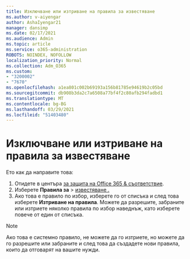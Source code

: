 ```yaml
---
title: Изключване или изтриване на правила за известяване
ms.author: v-aiyengar
author: AshaIyengar21
manager: dansimp
ms.date: 02/17/2021
ms.audience: Admin
ms.topic: article
ms.service: o365-administration
ROBOTS: NOINDEX, NOFOLLOW
localization_priority: Normal
ms.collection: Adm_O365
ms.custom:
- "3200002"
- "7670"
ms.openlocfilehash: a1ea801c002b69193a156b81785e94619b2c05bd
ms.sourcegitcommit: db908b3da2c7a6508a77bf4f2c80afb294fadbd1
ms.translationtype: MT
ms.contentlocale: bg-BG
ms.lasthandoff: 03/29/2021
ms.locfileid: "51403480"
---
```

# <a name="turn-off-or-delete-alert-policies"></a>Изключване или изтриване на правила за известяване

Ето как да направите това:

1. Отидете в центъра [за защита на Office 365 & съответствие](https://go.microsoft.com/fwlink/p/?linkid=2077143).
1. Изберете **Правила за**  >  [известяване .](https://go.microsoft.com/fwlink/?linkid=2103208)
1. Ако това е правило по избор, изберете го от списъка и след това изберете **Изтриване на правила**. Можете да разрешите, забраните или изтриете няколко правила по избор наведнъж, като изберете повече от един от списъка.

> [!NOTE]
> Ако това е системно правило, не можете да го изтриете, но можете да го разрешите или забраните и след това да създадете нови правила, които да отговарят на вашите нужди.
